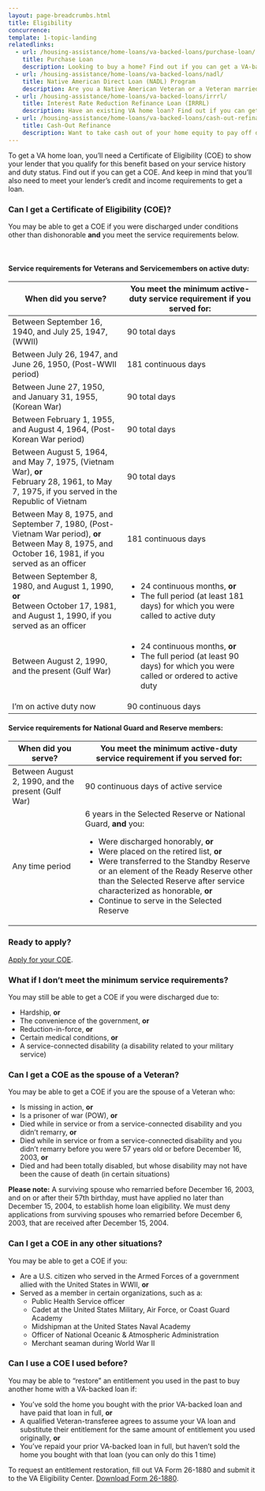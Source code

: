 ```yaml
---
layout: page-breadcrumbs.html
title: Eligibility
concurrence: 
template: 1-topic-landing
relatedlinks:
  - url: /housing-assistance/home-loans/va-backed-loans/purchase-loan/
    title: Purchase Loan
    description: Looking to buy a home? Find out if you can get a VA-backed Purchase Loan and get better terms than with a private lender loan. 
  - url: /housing-assistance/home-loans/va-backed-loans/nadl/
    title: Native American Direct Loan (NADL) Program
    description: Are you a Native American Veteran or a Veteran married to a Native American? Find out if you can get our NADL to buy, build, or improve a home on Federal Trust Land.
  - url: /housing-assistance/home-loans/va-backed-loans/irrrl/
    title: Interest Rate Reduction Refinance Loan (IRRRL)
    description: Have an existing VA home loan? Find out if you can get a VA-backed IRRRL to help reduce your monthly payments or make them more stable.
  - url: /housing-assistance/home-loans/va-backed-loans/cash-out-refinance/
    title: Cash-Out Refinance
    description: Want to take cash out of your home equity to pay off debt, pay for school, or take care of other needs? Find out if you can get a VA-backed Cash-Out Refinance loan. 
---
```


<div class="va-introtext">

To get a VA home loan, you’ll need a Certificate of Eligibility (COE) to show your lender that you qualify for this benefit based on your service history and duty status. Find out if you can get a COE. And keep in mind that you’ll also need to meet your lender’s credit and income requirements to get a loan.

</div>

<div class="feature" markdown=“1”>

### Can I get a Certificate of Eligibility (COE)?

You may be able to get a COE if you were discharged under conditions other than dishonorable **and** you meet the service requirements below.

<br>

#### Service requirements for Veterans and Servicemembers on active duty:
| When did you serve? | You meet the minimum active-duty service requirement if you served for: | 
| --- | --- | 
| Between September 16, 1940, and July 25, 1947, (WWII) | 90 total days |
| Between July 26, 1947, and June 26, 1950, (Post-WWII period) | 181 continuous days |
| Between June 27, 1950, and January 31, 1955, (Korean War) | 90 total days |
| Between February 1, 1955, and August 4, 1964, (Post-Korean War period) | 90 total days |
| Between August 5, 1964, and May 7, 1975, (Vietnam War), **or**<br>February 28, 1961, to May 7, 1975, if you served in the Republic of Vietnam | 90 total days |
| Between May 8, 1975, and September 7, 1980, (Post-Vietnam War period), **or**<br>Between May 8, 1975, and October 16, 1981, if you served as an officer | 181 continuous days |
| Between September 8, 1980, and August 1, 1990, **or**<br>Between October 17, 1981, and August 1, 1990, if you served as an officer | <ul><li>24 continuous months, **or**</li><li>The full period (at least 181 days) for which you were called to active duty</li></ul> |
| Between August 2, 1990, and the present (Gulf War) | <ul><li>24 continuous months, **or**</li><li>The full period (at least 90 days) for which you were called or ordered to active duty</li></ul> |
| I’m on active duty now | 90 continuous days |

#### Service requirements for National Guard and Reserve members:
| When did you serve? | You meet the minimum active-duty service requirement if you served for: | 
| --- | --- | 
| Between August 2, 1990, and the present (Gulf War) | 90 continuous days of active service |
| Any time period | 6 years in the Selected Reserve or National Guard, **and** you:<ul><li>Were discharged honorably, **or**</li><li>Were placed on the retired list, **or**</li><li>Were transferred to the Standby Reserve or an element of the Ready Reserve other than the Selected Reserve after service characterized as honorable, **or**</li><li>Continue to serve in the Selected Reserve</li></ul> |

</div>

### Ready to apply?

[Apply for your COE](/housing-assistance/home-loans/apply-for-certificate-of-eligibility).

### What if I don’t meet the minimum service requirements?

You may still be able to get a COE if you were discharged due to:

- Hardship, **or**
- The convenience of the government, **or**
- Reduction-in-force, **or**
- Certain medical conditions, **or**
- A service-connected disability (a disability related to your military service)

### Can I get a COE as the spouse of a Veteran? 

You may be able to get a COE if you are the spouse of a Veteran who:

- Is missing in action, **or**
- Is a prisoner of war (POW), **or**
- Died while in service or from a service-connected disability and you didn’t remarry, **or**
- Died while in service or from a service-connected disability and you didn’t remarry before you were 57 years old or before December 16, 2003, **or**
- Died and had been totally disabled, but whose disability may not have been the cause of death (in certain situations)

**Please note:** A surviving spouse who remarried before December 16, 2003, and on or after their 57th birthday, must have applied no later than December 15, 2004, to establish home loan eligibility. We must deny applications from surviving spouses who remarried before December 6, 2003, that are received after December 15, 2004.

### Can I get a COE in any other situations? 

You may be able to get a COE if you:

- Are a U.S. citizen who served in the Armed Forces of a government allied with the United States in WWII, **or**
- Served as a member in certain organizations, such as a:
  - Public Health Service officer
  - Cadet at the United States Military, Air Force, or Coast Guard Academy
  - Midshipman at the United States Naval Academy
  - Officer of National Oceanic & Atmospheric Administration
  - Merchant seaman during World War II
  
### Can I use a COE I used before?

You may be able to “restore” an entitlement you used in the past to buy another home with a VA-backed loan if:

- You’ve sold the home you bought with the prior VA-backed loan and have paid that loan in full, **or**
- A qualified Veteran-transferee agrees to assume your VA loan and substitute their entitlement for the same amount of entitlement you used originally, **or**
- You’ve repaid your prior VA-backed loan in full, but haven’t sold the home you bought with that loan (you can only do this 1 time)

To request an entitlement restoration, fill out VA Form 26-1880 and submit it to the VA Eligibility Center. [Download Form 26-1880](https://www.vba.va.gov/pubs/forms/VBA-26-1880-ARE.pdf). 
